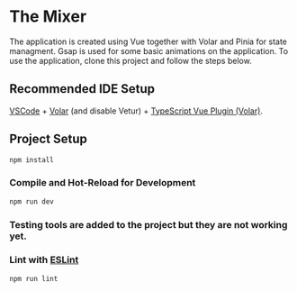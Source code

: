 # The Mixer

The application is created using Vue together with Volar and Pinia for state managment. Gsap is used for some basic animations on the application.
To use the application, clone this project and follow the steps below.

## Recommended IDE Setup

[VSCode](https://code.visualstudio.com/) + [Volar](https://marketplace.visualstudio.com/items?itemName=Vue.volar) (and disable Vetur) + [TypeScript Vue Plugin (Volar)](https://marketplace.visualstudio.com/items?itemName=Vue.vscode-typescript-vue-plugin).

## Project Setup

```sh
npm install
```

### Compile and Hot-Reload for Development

```sh
npm run dev
```

### Testing tools are added to the project but they are not working yet.

### Lint with [ESLint](https://eslint.org/)

```sh
npm run lint
```
